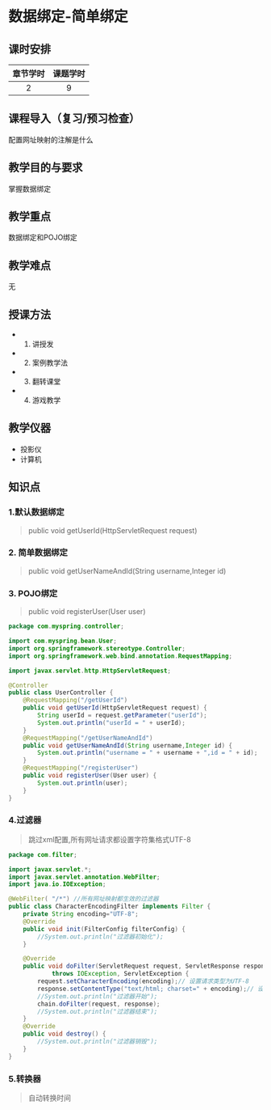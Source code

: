 # 数据绑定-简单绑定

## 课时安排

|章节学时|课题学时|
|:--:|:--:|
|2|9|

## 课程导入（复习/预习检查）

配置网址映射的注解是什么

## 教学目的与要求
掌握数据绑定

## 教学重点
数据绑定和POJO绑定
## 教学难点
无
## 授课方法

- 1. 讲授发
- 2. 案例教学法
- 3. 翻转课堂
- 4. 游戏教学

## 教学仪器

* 投影仪
* 计算机

## 知识点

### 1.默认数据绑定

> public void getUserId(HttpServletRequest request) 

### 2. 简单数据绑定

>  public void getUserNameAndId(String username,Integer id)

### 3. POJO绑定

> public void registerUser(User user)

``` java
package com.myspring.controller;

import com.myspring.bean.User;
import org.springframework.stereotype.Controller;
import org.springframework.web.bind.annotation.RequestMapping;

import javax.servlet.http.HttpServletRequest;

@Controller
public class UserController {
    @RequestMapping("/getUserId")
    public void getUserId(HttpServletRequest request) {
        String userId = request.getParameter("userId");
        System.out.println("userId = " + userId);
    }
    @RequestMapping("/getUserNameAndId")
    public void getUserNameAndId(String username,Integer id) {
        System.out.println("username = " + username + ",id = " + id);
    }
    @RequestMapping("/registerUser")
    public void registerUser(User user) {
        System.out.println(user);
    }
}

```


### 4.过滤器

> 跳过xml配置,所有网址请求都设置字符集格式UTF-8
``` java
package com.filter;

import javax.servlet.*;
import javax.servlet.annotation.WebFilter;
import java.io.IOException;

@WebFilter( "/*") //所有网址映射都生效的过滤器
public class CharacterEncodingFilter implements Filter {
    private String encoding="UTF-8";
    @Override
    public void init(FilterConfig filterConfig) {
        //System.out.println("过滤器初始化");
    }

    @Override
    public void doFilter(ServletRequest request, ServletResponse response, FilterChain chain)
            throws IOException, ServletException {
        request.setCharacterEncoding(encoding);// 设置请求类型为UTF-8
        response.setContentType("text/html; charset=" + encoding);// 设置请求类型为UTF-8
        //System.out.println("过滤器开始");
        chain.doFilter(request, response);
        //System.out.println("过滤器结束");
    }
    @Override
    public void destroy() {
        //System.out.println("过滤器销毁");
    }
}
```

### 5.转换器

> 自动转换时间

 